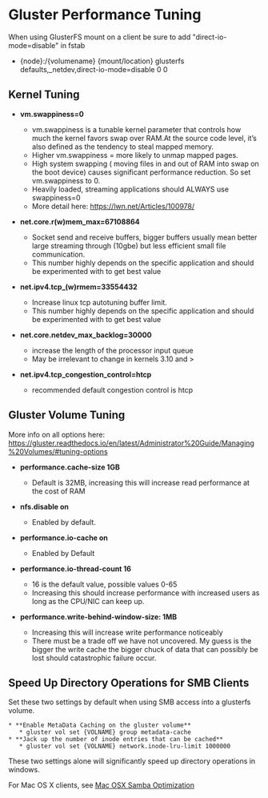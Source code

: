 # Gluster Performance Tuning

When using GlusterFS mount on a client be sure to add "direct-io-mode=disable" in fstab

*  {node}:/{volumename} {mount/location} glusterfs defaults,_netdev,direct-io-mode=disable 0 0
    

## Kernel Tuning

*  **vm.swappiness=0**
    * vm.swappiness is a tunable kernel parameter that controls how much the kernel favors swap over RAM.At the source code level, it’s also defined as the tendency to steal mapped memory.
    * Higher vm.swappiness = more likely to unmap mapped pages.
    * High system swapping ( moving files in and out of RAM into swap on the boot device) causes significant performance reduction. So set vm.swappiness to 0. 
    * Heavily loaded, streaming applications should ALWAYS use swappiness=0
    * More detail here: https://lwn.net/Articles/100978/

*  **net.core.r(w)mem_max=67108864**
    * Socket send and receive buffers, bigger buffers usually mean better large streaming through (10gbe) but less efficient small file communication.
    * This number highly depends on the specific application and should be experimented with to get best value

*  **net.ipv4.tcp_(w)rmem=33554432**
    * Increase linux tcp autotuning buffer limit.
    * This number highly depends on the specific application and should be experimented with to get best value

*  **net.core.netdev_max_backlog=30000**
    * increase the length of the processor input queue
    * May be irrelevant to change in kernels 3.10 and >

*  **net.ipv4.tcp_congestion_control=htcp**
    * recommended default congestion control is htcp

## Gluster Volume Tuning

More info on all options here: https://gluster.readthedocs.io/en/latest/Administrator%20Guide/Managing%20Volumes/#tuning-options


*  **performance.cache-size 1GB**
    * Default is 32MB, increasing this will increase read performance at the cost of RAM

*  **nfs.disable on**
    * Enabled by default.

*  **performance.io-cache on**
    * Enabled by Default

*  **performance.io-thread-count 16**
    * 16 is the default value, possible values 0-65
    * Increasing this should increase performance with increased users as long as the CPU/NIC can keep up. 

*  **performance.write-behind-window-size: 1MB**
    * Increasing this will increase write performance noticeably
    * There must be a trade off we have not uncovered. My guess is the bigger the write cache the bigger chuck of data that can possibly be lost should catastrophic failure occur.

## Speed Up Directory Operations for SMB Clients

Set these two settings by default when using SMB access into a glusterfs volume.

    * **Enable MetaData Caching on the gluster volume**
       * gluster vol set {VOLNAME} group metadata-cache
    * **Jack up the number of inode entries that can be cached**
       * gluster vol set {VOLNAME} network.inode-lru-limit 1000000

These two settings alone will significantly speed up directory operations in windows.

For Mac OS X clients, see [Mac OSX Samba Optimization](45_drives_r_d_-_mac_osx_samba_optimization)






